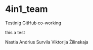 # 4in1_team
 Testinig GitHub co-working
 
 this a test


Nastia
Andrius Survila
Viktorija Žilinskaja
